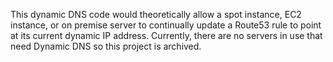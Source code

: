 This dynamic DNS code would theoretically allow a spot instance, EC2 instance, or on premise server
to continually update a Route53 rule to point at its current dynamic IP address. Currently,
there are no servers in use that need Dynamic DNS so this project is archived.
